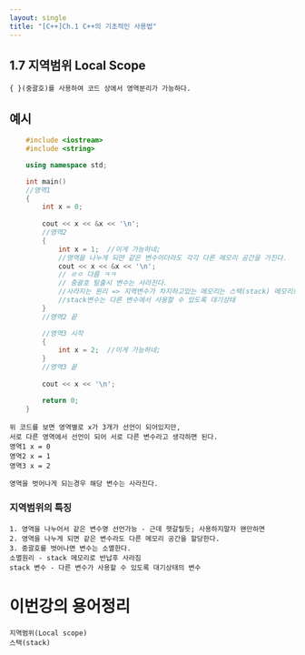 ```yaml
---
layout: single
title: "[C++]Ch.1 C++의 기초적인 사용법"
---
```


## 1.7 지역범위 Local Scope
    { }(중괄호)를 사용하여 코드 상에서 영역분리가 가능하다.


## 예시

```c++
    #include <iostream>
    #include <string>

    using namespace std;

    int main()
    //영역1
    {
        int x = 0;
        
        cout << x << &x << '\n';
        //영역2
        {
            int x = 1;  //이게 가능하네;
            //영역을 나누게 되먄 같은 변수이더라도 각각 다른 메모리 공간을 가진다.
            cout << x << &x << '\n';
            // ㄹㅇ 다름 ㅋㅋ
            // 중괄호 탈출시 변수는 사라진다.
            //사라지는 원리 => 지역변수가 차지하고있는 메모리는 스택(stack) 메모리로 반납이됨
            //stack변수는 다른 변수에서 사용할 수 있도록 대기상태
        }
        //영역2 끝

        //영역3 시작
        {
            int x = 2;  //이게 가능하네;
        }
        //영역3 끝
        
        cout << x << '\n';

        return 0;
    }
```

    위 코드를 보면 영역별로 x가 3개가 선언이 되어있지만,
    서로 다른 영역에서 선언이 되어 서로 다른 변수라고 생각하면 된다.
    영역1 x = 0
    영역2 x = 1
    영역3 x = 2

    영역을 벗어나게 되는경우 해당 변수는 사라진다.


### 지역범위의 특징
    1. 영역을 나누어서 같은 변수명 선언가능 - 근데 헷갈릴듯; 사용하지말자 왠만하면
    2. 영역을 나누게 되면 같은 변수라도 다른 메모리 공간을 할당한다.
    3. 중괄호를 벗어나면 변수는 소멸한다.
    소멸원리 - stack 메모리로 반납후 사라짐
    stack 변수 - 다른 변수가 사용할 수 있도록 대기상태의 변수


# 이번강의 용어정리
    지역범위(Local scope)
    스택(stack)
    
